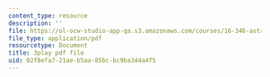 ```yaml
---
content_type: resource
description: ''
file: https://ol-ocw-studio-app-qa.s3.amazonaws.com/courses/16-346-astrodynamics-fall-2008/02f8efa721aeb5aa85bcbc9ba344a4f5_SJI-SAs1Rnk.pdf
file_type: application/pdf
resourcetype: Document
title: 3play pdf file
uid: 02f8efa7-21ae-b5aa-85bc-bc9ba344a4f5
---
```

